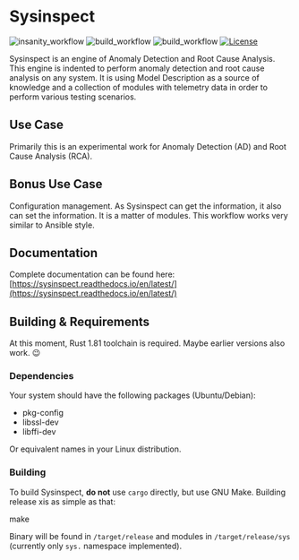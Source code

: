 # Sysinspect

![insanity_workflow](https://github.com/tinythings/sysinspect/actions/workflows/insanity_check.yml/badge.svg)
![build_workflow](https://github.com/tinythings/sysinspect/actions/workflows/generic_workflow.yml/badge.svg)
![build_workflow](https://github.com/tinythings/sysinspect/actions/workflows/all_the_tests.yml/badge.svg)
[![License](https://img.shields.io/badge/License-Apache_2.0-blue.svg)](https://opensource.org/licenses/Apache-2.0)



Sysinspect is an engine of Anomaly Detection and Root Cause Analysis.
This engine is indented to perform anomaly detection and root cause analysis on any system.
It is using Model Description as a source of knowledge and a
collection of modules with telemetry data in order to perform various
testing scenarios. 

## Use Case

Primarily this is an experimental work for Anomaly Detection (AD) and Root Cause Analysis (RCA).

## Bonus Use Case

Configuration management. As Sysinspect can get the information, it
also can set the information. It is a matter of modules.
This workflow works very similar to Ansible style.

## Documentation

Complete documentation can be found here: [https://sysinspect.readthedocs.io/en/latest/](https://sysinspect.readthedocs.io/en/latest/)

## Building & Requirements

At this moment, Rust 1.81 toolchain is required. Maybe earlier
versions also work. 😉

### Dependencies

Your system should have the following packages (Ubuntu/Debian):

- pkg-config
- libssl-dev
- libffi-dev

Or equivalent names in your Linux distribution.

### Building

To build Sysinspect, **do not** use `cargo` directly, but use GNU
Make. Building release xis as simple as that:

  make <ENTER>

Binary will be found in `/target/release` and modules in `/target/release/sys` (currently only `sys.` namespace implemented).
